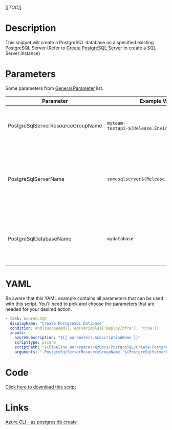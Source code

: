 [[_TOC_]]

# Description

This snippet will create a PostgreSQL database on a specified existing PostgreSQL Server (Refer to [Create PostgreSQL Server](/Azure/Azure-CLI-Snippets/PostgreSQL/Create-PostgreSQL-Server) to create a SQL Server instance)

# Parameters

Some parameters from [General Parameter](/Azure/Azure-CLI-Snippets) list.

| Parameter                         | Example Value                               | Description                                                                                         |
| --------------------------------- | ------------------------------------------- | --------------------------------------------------------------------------------------------------- |
| PostgreSqlServerResourceGroupName | `myteam-testapi-$(Release.EnvironmentName)` | The name of the Resource Group the PostgreSQL server was created                                    |
| PostgreSqlServerName              | `somesqlserver$(Release.EnvironmentName)`   | The name for the PostgreSQL Server resource. This has to be an existing PostgreSQL Server instance. |
| PostgreSqlDatabaseName            | `mydatabase`                                | The name for the PostgreSQL Database to create. Stick to alphanumerical and hyphens etc             |

# YAML

Be aware that this YAML example contains all parameters that can be used with this script. You'll need to pick and choose the parameters that are needed for your desired action.

```yaml
- task: AzureCLI@2
  displayName: "Create PostgreSQL Database"
  condition: and(succeeded(), eq(variables['DeployInfra'], 'true'))
  inputs:
    azureSubscription: "${{ parameters.SubscriptionName }}"
    scriptType: pscore
    scriptPath: "$(Pipeline.Workspace)/AzDocs/PostgreSQL/Create-PostgreSQL-Database.ps1"
    arguments: "-PostgreSqlServerResourceGroupName '$(PostgreSqlServerResourceGroupName)' -PostgreSqlServerName '$(PostgreSqlServerName)' -PostgreSqlDatabaseName '$(PostgreSqlDatabaseName)'"
```

# Code

[Click here to download this script](../../../../src/PostgreSQL/Create-PostgreSQL-Database.ps1)

# Links

[Azure CLI - az postgres db create](https://docs.microsoft.com/en-us/cli/azure/postgres/db?view=azure-cli-latest#az_postgres_db_create)
